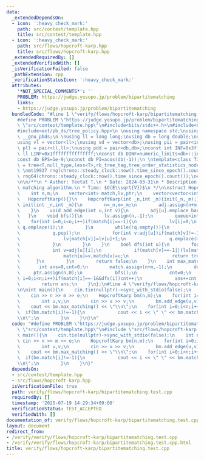 ```yaml
---
data:
  _extendedDependsOn:
  - icon: ':heavy_check_mark:'
    path: src/contest/template.hpp
    title: src/contest/template.hpp
  - icon: ':heavy_check_mark:'
    path: src/flows/hopcroft-karp.hpp
    title: src/flows/hopcroft-karp.hpp
  _extendedRequiredBy: []
  _extendedVerifiedWith: []
  _isVerificationFailed: false
  _pathExtension: cpp
  _verificationStatusIcon: ':heavy_check_mark:'
  attributes:
    '*NOT_SPECIAL_COMMENTS*': ''
    PROBLEM: https://judge.yosupo.jp/problem/bipartitematching
    links:
    - https://judge.yosupo.jp/problem/bipartitematching
  bundledCode: "#line 1 \"verify/flows/hopcroft-karp/bipartitematching.test.cpp\"\n\
    #define PROBLEM \"https://judge.yosupo.jp/problem/bipartitematching\"\n#line 2\
    \ \"src/contest/template.hpp\"\n#include<bits/stdc++.h>\n#include<ext/pb_ds/assoc_container.hpp>\n\
    #include<ext/pb_ds/tree_policy.hpp>\n \nusing namespace std;\nusing namespace\
    \ __gnu_pbds;\n \nusing ll = long long;\nusing db = long double;\nusing vi = vector<int>;\n\
    using vl = vector<ll>;\nusing vd = vector<db>;\nusing pii = pair<int,int>;\nusing\
    \ pll = pair<ll,ll>;\nusing pdd = pair<db,db>;\nconst int INF=0x3fffffff;\nconst\
    \ ll LINF=0x1fffffffffffffff;\nconst db DINF=numeric_limits<db>::infinity();\n\
    const db EPS=1e-9;\nconst db PI=acos(db(-1));\n \ntemplate<class T>\nusing ordered_set\
    \ = tree<T,null_type,less<T>,rb_tree_tag,tree_order_statistics_node_update>;\n\
    \ \nmt19937 rng(chrono::steady_clock::now().time_since_epoch().count());\nmt19937_64\
    \ rng64(chrono::steady_clock::now().time_since_epoch().count());\n#line 2 \"src/flows/hopcroft-karp.hpp\"\
    \n\n/**\n * Author: Teetat T.\n * Date: 2024-03-31\n * Description: Fast bipartite\
    \ matching algorithm.\n * Time: $O(E\\sqrt{V})$\n */\n\nstruct HopcroftKarp{\n\
    \    int n,m;\n    vector<int> match,lv,ptr;\n    vector<vector<int>> adj;\n \
    \   HopcroftKarp(){}\n    HopcroftKarp(int _n,int _m){init(_n,_m);}\n    void\
    \ init(int _n,int _m){\n        n=_n,m=_m;\n        adj.assign(n+m,vector<int>{});\n\
    \    }\n    void add_edge(int u,int v){\n        adj[u].emplace_back(v+n);\n \
    \   }\n    void bfs(){\n        lv.assign(n,-1);\n        queue<int> q;\n    \
    \    for(int i=0;i<n;i++)if(match[i]==-1){\n            lv[i]=0;\n           \
    \ q.emplace(i);\n        }\n        while(!q.empty()){\n            int u=q.front();\n\
    \            q.pop();\n            for(int v:adj[u])if(match[v]!=-1&&lv[match[v]]==-1){\n\
    \                lv[match[v]]=lv[u]+1;\n                q.emplace(match[v]);\n\
    \            }\n        }\n    }\n    bool dfs(int u){\n        for(int &i=ptr[u];i<adj[u].size();i++){\n\
    \            int v=adj[u][i];\n            if(match[v]==-1||(lv[match[v]]==lv[u]+1&&dfs(match[v]))){\n\
    \                match[u]=v,match[v]=u;\n                return true;\n      \
    \      }\n        }\n        return false;\n    }\n    int max_matching(){\n \
    \       int ans=0,cnt=0;\n        match.assign(n+m,-1);\n        do{\n       \
    \     ptr.assign(n,0);\n            bfs();\n            cnt=0;\n            for(int\
    \ i=0;i<n;i++)if(match[i]==-1&&dfs(i))cnt++;\n            ans+=cnt;\n        }while(cnt);\n\
    \        return ans;\n    }\n};\n#line 4 \"verify/flows/hopcroft-karp/bipartitematching.test.cpp\"\
    \n\nint main(){\n    cin.tie(nullptr)->sync_with_stdio(false);\n    int n,m,e;\n\
    \    cin >> n >> m >> e;\n    HopcroftKarp bm(n,m);\n    for(int i=0;i<e;i++){\n\
    \        int u,v;\n        cin >> u >> v;\n        bm.add_edge(u,v);\n    }\n\
    \    cout << bm.max_matching() << \"\\n\";\n    for(int i=0;i<n;i++){\n      \
    \  if(bm.match[i]!=-1){\n            cout << i << \" \" << bm.match[i]-n << \"\
    \\n\";\n        }\n    }\n}\n"
  code: "#define PROBLEM \"https://judge.yosupo.jp/problem/bipartitematching\"\n#include\
    \ \"src/contest/template.hpp\"\n#include \"src/flows/hopcroft-karp.hpp\"\n\nint\
    \ main(){\n    cin.tie(nullptr)->sync_with_stdio(false);\n    int n,m,e;\n   \
    \ cin >> n >> m >> e;\n    HopcroftKarp bm(n,m);\n    for(int i=0;i<e;i++){\n\
    \        int u,v;\n        cin >> u >> v;\n        bm.add_edge(u,v);\n    }\n\
    \    cout << bm.max_matching() << \"\\n\";\n    for(int i=0;i<n;i++){\n      \
    \  if(bm.match[i]!=-1){\n            cout << i << \" \" << bm.match[i]-n << \"\
    \\n\";\n        }\n    }\n}"
  dependsOn:
  - src/contest/template.hpp
  - src/flows/hopcroft-karp.hpp
  isVerificationFile: true
  path: verify/flows/hopcroft-karp/bipartitematching.test.cpp
  requiredBy: []
  timestamp: '2025-07-19 14:29:34+09:00'
  verificationStatus: TEST_ACCEPTED
  verifiedWith: []
documentation_of: verify/flows/hopcroft-karp/bipartitematching.test.cpp
layout: document
redirect_from:
- /verify/verify/flows/hopcroft-karp/bipartitematching.test.cpp
- /verify/verify/flows/hopcroft-karp/bipartitematching.test.cpp.html
title: verify/flows/hopcroft-karp/bipartitematching.test.cpp
---
```


